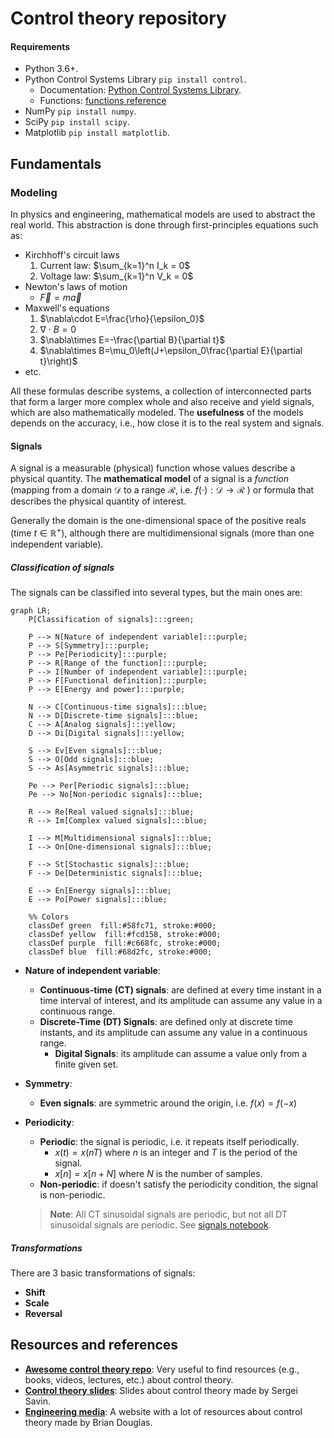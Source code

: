 # Control theory repository

<!-- ## Table of contents
1. [Signals and systems I](#signals-and-systems-i)
1. [Signals and systems II](#signals-and-systems-ii)
1. [Control systems](#control-systems) -->

#### Requirements

- Python 3.6+.
- Python Control Systems Library `pip install control`.
  - Documentation: [Python Control Systems Library](https://python-control.readthedocs.io/en/0.9.2/index.html).
  - Functions: [functions reference](https://python-control.readthedocs.io/en/0.9.2/control.html#function-ref)
- NumPy `pip install numpy`.
- SciPy `pip install scipy`.
- Matplotlib `pip install matplotlib`.

## Fundamentals

### Modeling

In physics and engineering, mathematical models are used to abstract the real world. This abstraction is done through first-principles equations such as:

- Kirchhoff's circuit laws
  1. Current law: $\sum_{k=1}^n I_k = 0$
  1. Voltage law: $\sum_{k=1}^n V_k = 0$
- Newton's laws of motion
  - $\vec{F} = m \vec{a}$
- Maxwell's equations
  1. $\nabla\cdot E=\frac{\rho}{\epsilon_0}$
  1. $\nabla\cdot B=0$
  1. $\nabla\times E=-\frac{\partial B}{\partial t}$
  1. $\nabla\times B=\mu_0\left(J+\epsilon_0\frac{\partial E}{\partial t}\right)$
- etc.

All these formulas describe systems, a collection of interconnected parts that form a larger more complex whole and also receive and yield signals, which are also mathematically modeled. The **usefulness** of the models depends on the accuracy, i.e., how close it is to the real system and signals.

#### Signals

A signal is a measurable (physical) function whose values describe a physical quantity. The **mathematical model** of a signal is a _function_ (mapping from a domain $\mathcal{D}$ to a range $\mathcal{R}$, i.e. $f(\cdot):\mathcal{D}\to\mathcal{R}$ ) or formula that describes the physical quantity of interest.

Generally the domain is the one-dimensional space of the positive reals (time $t\in\mathbb{R}^+$), although there are multidimensional signals (more than one independent variable).

##### Classification of signals

The signals can be classified into several types, but the main ones are:

```mermaid
graph LR;
    P[Classification of signals]:::green;

    P --> N[Nature of independent variable]:::purple;
    P --> S[Symmetry]:::purple;
    P --> Pe[Periodicity]:::purple;
    P --> R[Range of the function]:::purple;
    P --> I[Number of independent variable]:::purple;
    P --> F[Functional definition]:::purple;
    P --> E[Energy and power]:::purple;

    N --> C[Continuous-time signals]:::blue;
    N --> D[Discrete-time signals]:::blue;
    C --> A[Analog signals]:::yellow;
    D --> Di[Digital signals]:::yellow;

    S --> Ev[Even signals]:::blue;
    S --> O[Odd signals]:::blue;
    S --> As[Asymmetric signals]:::blue;

    Pe --> Per[Periodic signals]:::blue;
    Pe --> No[Non-periodic signals]:::blue;

    R --> Re[Real valued signals]:::blue;
    R --> Im[Complex valued signals]:::blue;

    I --> M[Multidimensional signals]:::blue;
    I --> On[One-dimensional signals]:::blue;

    F --> St[Stochastic signals]:::blue;
    F --> De[Deterministic signals]:::blue;

    E --> En[Energy signals]:::blue;
    E --> Po[Power signals]:::blue;

	%% Colors
	classDef green  fill:#58fc71, stroke:#000;
	classDef yellow  fill:#fcd158, stroke:#000;
	classDef purple  fill:#c668fc, stroke:#000;
    classDef blue  fill:#68d2fc, stroke:#000;
```

- **Nature of independent variable**:

  - **Continuous-time (CT) signals**: are defined at every time
    instant in a time interval of interest, and its amplitude can assume any value in a continuous range.
  - **Discrete-Time (DT) Signals**: are defined only at discrete time instants, and its amplitude can assume any value in a
    continuous range.
	- **Digital Signals**: its amplitude can assume a value only from a finite given set.

- **Symmetry**:

  - **Even signals**: are symmetric around the origin, i.e. $f(x) = f(-x)$

- **Periodicity**:

  - **Periodic**: the signal is periodic, i.e. it repeats itself periodically.
    - $x(t)=x(nT)$ where $n$ is an integer and $T$ is the period of the signal.
    - $x[n]=x[n+N]$ where $N$ is the number of samples.
  - **Non-periodic**: if doesn't satisfy the periodicity condition, the signal is non-periodic.

  > **Note**: All CT sinusoidal signals are periodic, but not all DT sinusoidal signals are periodic. See [signals notebook](scripts/signals.ipynb).

##### Transformations
There are 3 basic transformations of signals:
* **Shift**
* **Scale**
* **Reversal**


## Resources and references

- [**Awesome control theory repo**](https://github.com/A-make/awesome-control-theory): Very useful to find resources (e.g., books, videos, lectures, etc.) about control theory.
- [**Control theory slides**](https://github.com/SergeiSa/Control-Theory-Slides-Spring-2022): Slides about control theory made by Sergei Savin.
- [**Engineering media**](https://engineeringmedia.com/): A website with a lot of resources about control theory made by Brian Douglas.
